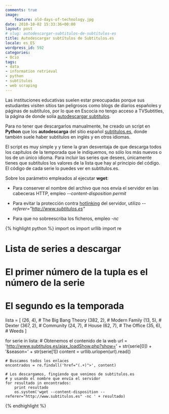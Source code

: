 ```yaml
---
comments: true
image:
    feature: old-days-of-technology.jpg
date: 2010-10-02 15:33:36+00:00
layout: post
# slug: autodescargar-subtitulos-de-subtitulos-es
title: Autodescargar subtítulos de Subtitulos.es
locale: es_ES
wordpress_id: 592
categories:
- Ocio
tags:
- data
- information retrieval
- python
- subtítulos
- web scraping
---
```


Las instituciones educativas suelen estar preocupadas porque sus estudiantes visiten sitios tan peligrosos como blogs de diarios españoles y páginas de subtítulos, por lo que en Escocia no tengo acceso a TVSubtitles, la página de donde solía [autodescargar subtítulos](http://lopezpino.es/2010/07/08/autodescargar-subtitulos/).

Para no tener que descargarlos manualmente, he creado un script en **Python** que los **autodescarga** del sitio español [subtitulos.es](http://www.subtitulos.es/), donde también suele haber subtítulos en inglés y en otros idiomas.

El script es muy simple y y tiene la gran desventaja de que descarga todos los capítulos de la temporada que le indiquemos, no sólo los más nuevos o los de un único idioma. Para incluir las series que desees, únicamente tienes que subtitulos los valores de la lista que hay al principio del código. El código de cada serie lo puedes ver en subtitulos.es.

Sobre los parámetro empleados al ejecutar **wget**:



	
  * Para conserver el nombre del archivo que nos envía el servidor en las cabeceras HTTP, empleo _--content-disposition permit_

	
  * Para evitar la protección contra [hotlinking](http://en.wikipedia.org/wiki/Hotlinking) del servidor, utilizo _--referer="http://www.subtitulos.es"_

	
  * Para que no sobreescriba los ficheros, empleo _-nc_




{% highlight python %}
import os
import urllib
import re

# Lista de series a descargar
# El primer número de la tupla es el número de la serie
# El segundo es la temporada
lista = [
		(26, 4),	# The Big Bang Theory
		(382, 2),	# Modern Family
		(13, 5),	# Dexter
		(367, 2),	# Community
		(24, 7),	# House
		(62, 7),	# The Office
		(35, 6),	# Weeds
		]

for serie in lista:
	# Obtenemos el contenido de la web
	url = 'http://www.subtitulos.es/ajax_loadShow.php?show=' + str(serie[0]) + '&season=' + str(serie[1])
	content = urllib.urlopen(url).read()

	# Buscamos todos los enlaces
	encontrados = re.findall('href="(.+)">', content)

	# Los descargamos, fingiendo que venimos de subtitulos.es
	# y usando el nombre que envía el servidor
	for resultado in encontrados:
		print resultado
		os.system('wget --content-disposition --referer="http://www.subtitulos.es" -nc ' + resultado)

{% endhighlight %}
